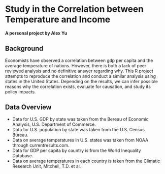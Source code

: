# Study in the Correlation between Temperature and Income
**A personal project by Alex Yu**

## Background
Economists have observed a correlation between gdp per capita and the average temperature of nations. However, there is both a lack of peer reviewed analysis and no definitive answer regarding why. This R project attempts to reproduce the correlation and conduct a similar analysis using states in the United States. Depending on the results, we can infer possible reasons why the correlation exists, evaluate for causation, and study its policy impacts.

## Data Overview
- Data for U.S. GDP by state was taken from the Bereau of Economic Analysis, U.S. Department of Commerce.
- Data for U.S. population by state was taken from the U.S. Census Bureau.
- Data on average temperatures in U.S. states was taken from NOAA through currentresults.com.
- Data for GDP per capita by country is from the World Inequality Database.
- Data on average temperatures in each country is taken from the Climatic Research Unit, Mitchell, T.D. et al.

